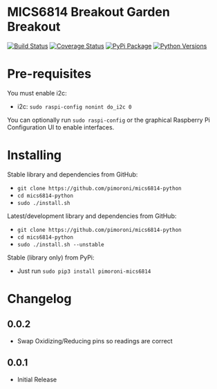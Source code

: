 # MICS6814 Breakout Garden Breakout

[![Build Status](https://shields.io/github/workflow/status/pimoroni/mics6814-python/Python%20Tests)](https://github.com/pimoroni/mics6814-python/actions)
[![Coverage Status](https://coveralls.io/repos/github/pimoroni/mics6814-python/badge.svg?branch=master)](https://coveralls.io/github/pimoroni/mics6814-python?branch=master)
[![PyPi Package](https://img.shields.io/pypi/v/pimoroni-mics6814.svg)](https://pypi.python.org/pypi/pimoroni-mics6814)
[![Python Versions](https://img.shields.io/pypi/pyversions/pimoroni-mics6814.svg)](https://pypi.python.org/pypi/pimoroni-mics6814)

# Pre-requisites

You must enable i2c:

* i2c: `sudo raspi-config nonint do_i2c 0`

You can optionally run `sudo raspi-config` or the graphical Raspberry Pi Configuration UI to enable interfaces.

# Installing

Stable library and dependencies from GitHub:

* `git clone https://github.com/pimoroni/mics6814-python`
* `cd mics6814-python`
* `sudo ./install.sh`

Latest/development library and dependencies from GitHub:

* `git clone https://github.com/pimoroni/mics6814-python`
* `cd mics6814-python`
* `sudo ./install.sh --unstable`

Stable (library only) from PyPi:

* Just run `sudo pip3 install pimoroni-mics6814`

# Changelog
0.0.2
-----

* Swap Oxidizing/Reducing pins so readings are correct

0.0.1
-----

* Initial Release
